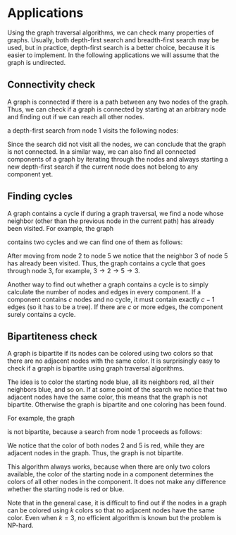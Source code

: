 #  Applications

Using the graph traversal algorithms,
we can check many properties of graphs.
Usually, both depth-first search and
breadth-first search may be used,
but in practice, depth-first search
is a better choice, because it is
easier to implement.
In the following applications we will
assume that the graph is undirected.

## Connectivity check

A graph is connected if there is a path
between any two nodes of the graph.
Thus, we can check if a graph is connected
by starting at an arbitrary node and
finding out if we can reach all other nodes.

<script type="text/tikz">
\begin{tikzpicture}
\node[draw, circle] (2) at (7,5) {2};
\node[draw, circle] (1) at (3,5) {1};
\node[draw, circle] (3) at (5,4) {3};
\node[draw, circle] (5) at (7,3) {5};
\node[draw, circle] (4) at (3,3) {4};

\path[draw,thick,-] (1) -- (3);
\path[draw,thick,-] (1) -- (4);
\path[draw,thick,-] (3) -- (4);
\path[draw,thick,-] (2) -- (5);
\end{tikzpicture}
</script>

a depth-first search from node $1$ visits
the following nodes:

<script type="text/tikz">
\begin{tikzpicture}
\node[draw, circle] (2) at (7,5) {2};
\node[draw, circle,fill=lightgray] (1) at (3,5) {1};
\node[draw, circle,fill=lightgray] (3) at (5,4) {3};
\node[draw, circle] (5) at (7,3) {5};
\node[draw, circle,fill=lightgray] (4) at (3,3) {4};

\path[draw,thick,-] (1) -- (3);
\path[draw,thick,-] (1) -- (4);
\path[draw,thick,-] (3) -- (4);
\path[draw,thick,-] (2) -- (5);

\path[draw=red,thick,->,line width=2pt] (1) -- (3);
\path[draw=red,thick,->,line width=2pt] (3) -- (4);

\end{tikzpicture}
</script>

Since the search did not visit all the nodes,
we can conclude that the graph is not connected.
In a similar way, we can also find all connected components
of a graph by iterating through the nodes and always
starting a new depth-first search if the current node
does not belong to any component yet.

## Finding cycles

A graph contains a cycle if during a graph traversal,
we find a node whose neighbor (other than the
previous node in the current path) has already been
visited.
For example, the graph

<script type="text/tikz">
\begin{tikzpicture}
\node[draw, circle] (2) at (7,5) {2};
\node[draw, circle] (1) at (3,5) {1};
\node[draw, circle] (3) at (5,4) {3};
\node[draw, circle] (5) at (7,3) {5};
\node[draw, circle] (4) at (3,3) {4};

\path[draw,thick,-] (1) -- (3);
\path[draw,thick,-] (1) -- (4);
\path[draw,thick,-] (3) -- (4);
\path[draw,thick,-] (2) -- (5);
\path[draw,thick,-] (2) -- (3);
\path[draw,thick,-] (3) -- (5);
\end{tikzpicture}
</script>

contains two cycles and we can find one
of them as follows:

<script type="text/tikz">
\begin{tikzpicture}
\node[draw, circle,fill=lightgray] (2) at (7,5) {2};
\node[draw, circle,fill=lightgray] (1) at (3,5) {1};
\node[draw, circle,fill=lightgray] (3) at (5,4) {3};
\node[draw, circle,fill=lightgray] (5) at (7,3) {5};
\node[draw, circle] (4) at (3,3) {4};

\path[draw,thick,-] (1) -- (3);
\path[draw,thick,-] (1) -- (4);
\path[draw,thick,-] (3) -- (4);
\path[draw,thick,-] (2) -- (5);
\path[draw,thick,-] (2) -- (3);
\path[draw,thick,-] (3) -- (5);

\path[draw=red,thick,->,line width=2pt] (1) -- (3);
\path[draw=red,thick,->,line width=2pt] (3) -- (2);
\path[draw=red,thick,->,line width=2pt] (2) -- (5);

\end{tikzpicture}
</script>

After moving from node 2 to node 5 we notice that
the neighbor 3 of node 5 has already been visited.
Thus, the graph contains a cycle that goes through node 3,
for example, $3 \rightarrow 2 \rightarrow 5 \rightarrow 3$.

Another way to find out whether a graph contains a cycle
is to simply calculate the number of nodes and edges
in every component.
If a component contains $c$ nodes and no cycle,
it must contain exactly $c-1$ edges
(so it has to be a tree).
If there are $c$ or more edges, the component
surely contains a cycle.

## Bipartiteness check

A graph is bipartite if its nodes can be colored
using two colors so that there are no adjacent
nodes with the same color.
It is surprisingly easy to check if a graph
is bipartite using graph traversal algorithms.

The idea is to color the starting node blue,
all its neighbors red, all their neighbors blue, and so on.
If at some point of the search we notice that
two adjacent nodes have the same color,
this means that the graph is not bipartite.
Otherwise the graph is bipartite and one coloring
has been found.

For example, the graph

<script type="text/tikz">
\begin{tikzpicture}
\node[draw, circle] (2) at (5,5) {2};
\node[draw, circle] (1) at (3,5) {1};
\node[draw, circle] (3) at (7,4) {3};
\node[draw, circle] (5) at (5,3) {5};
\node[draw, circle] (4) at (3,3) {4};

\path[draw,thick,-] (1) -- (2);
\path[draw,thick,-] (2) -- (5);
\path[draw,thick,-] (5) -- (4);
\path[draw,thick,-] (4) -- (1);
\path[draw,thick,-] (2) -- (3);
\path[draw,thick,-] (5) -- (3);
\end{tikzpicture}
</script>

is not bipartite, because a search from node 1
proceeds as follows:

<script type="text/tikz">
\begin{tikzpicture}
\node[draw, circle,fill=red!40] (2) at (5,5) {2};
\node[draw, circle,fill=blue!40] (1) at (3,5) {1};
\node[draw, circle,fill=blue!40] (3) at (7,4) {3};
\node[draw, circle,fill=red!40] (5) at (5,3) {5};
\node[draw, circle] (4) at (3,3) {$4$};

\path[draw,thick,-] (1) -- (2);
\path[draw,thick,-] (2) -- (5);
\path[draw,thick,-] (5) -- (4);
\path[draw,thick,-] (4) -- (1);
\path[draw,thick,-] (2) -- (3);
\path[draw,thick,-] (5) -- (3);

\path[draw=red,thick,->,line width=2pt] (1) -- (2);
\path[draw=red,thick,->,line width=2pt] (2) -- (3);
\path[draw=red,thick,->,line width=2pt] (3) -- (5);
\path[draw=red,thick,->,line width=2pt] (5) -- (2);
\end{tikzpicture}
</script>

We notice that the color of both nodes 2 and 5
is red, while they are adjacent nodes in the graph.
Thus, the graph is not bipartite.

This algorithm always works, because when there
are only two colors available,
the color of the starting node in a component
determines the colors of all other nodes in the component.
It does not make any difference whether the
starting node is red or blue.

Note that in the general case,
it is difficult to find out if the nodes
in a graph can be colored using $k$ colors
so that no adjacent nodes have the same color.
Even when $k=3$, no efficient algorithm is known
but the problem is NP-hard.
